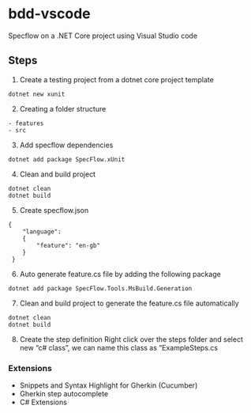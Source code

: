 # bdd-vscode
Specflow on a .NET Core project using Visual Studio code

## Steps
1. Create a testing project from a dotnet core project template
```
dotnet new xunit
```
2. Creating a folder structure
``` 
- features 
- src
```
3. Add specflow dependencies
```
dotnet add package SpecFlow.xUnit
```
4. Clean and build project
```
dotnet clean
dotnet build
```
5. Create specflow.json
```
{
    "language":
    {
        "feature": "en-gb"
    }
 }
```
6. Auto generate feature.cs file by adding the following package
```
dotnet add package SpecFlow.Tools.MsBuild.Generation
```
7. Clean and build project to generate the feature.cs file automatically
```
dotnet clean
dotnet build
```
8. Create the step definition
Right click over the steps folder and select new “c# class”, we can name this class as “ExampleSteps.cs
### Extensions
- Snippets and Syntax Highlight for Gherkin (Cucumber)
- Gherkin step autocomplete
- C# Extensions

